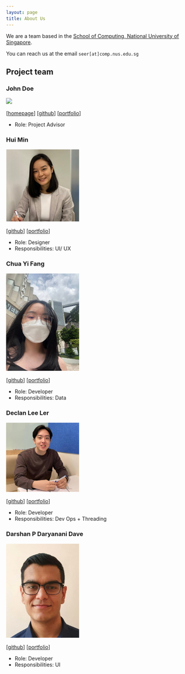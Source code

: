 ```yaml
---
layout: page
title: About Us
---
```


We are a team based in the [School of Computing, National University of Singapore](http://www.comp.nus.edu.sg).

You can reach us at the email `seer[at]comp.nus.edu.sg`

## Project team

### John Doe

<img src="images/johndoe.png" width="200px">

[[homepage](http://www.comp.nus.edu.sg/~damithch)]
[[github](https://github.com/johndoe)]
[[portfolio](team/johndoe.md)]

* Role: Project Advisor

### Hui Min

<img src="images/huimin.png" width="200px">

[[github](https://github.com/punnyhuimin)]
[[portfolio](team/huimin.md)]

* Role: Designer
* Responsibilities: UI/ UX

### Chua Yi Fang

<img src="images/onefangg.png" width="200px">

[[github](http://github.com/onefangg)]
[[portfolio](team/onefangg.md)]

* Role: Developer
* Responsibilities: Data

### Declan Lee Ler

<img src="images/declanleeler.png" width="200px">

[[github](https://github.com/declanleeler)]
[[portfolio](team/declanleeler.md)]

* Role: Developer
* Responsibilities: Dev Ops + Threading

### Darshan P Daryanani Dave

<img src="images/darshan152.png" width="200px">

[[github](http://github.com/darshan152)]
[[portfolio](team/darshan152.md)]

* Role: Developer
* Responsibilities: UI
